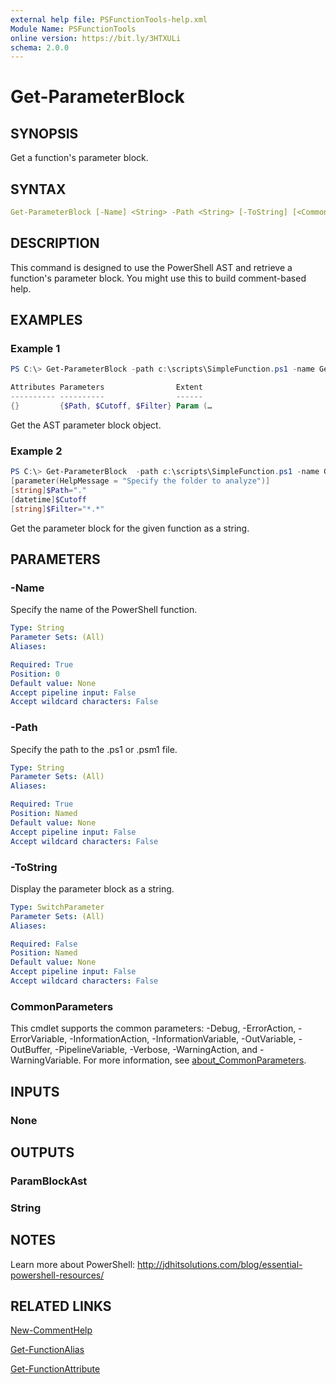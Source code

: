 ```yaml
---
external help file: PSFunctionTools-help.xml
Module Name: PSFunctionTools
online version: https://bit.ly/3HTXULi
schema: 2.0.0
---
```


# Get-ParameterBlock

## SYNOPSIS

Get a function's parameter block.

## SYNTAX

```yaml
Get-ParameterBlock [-Name] <String> -Path <String> [-ToString] [<CommonParameters>]
```

## DESCRIPTION

This command is designed to use the PowerShell AST and retrieve a function's parameter block. You might use this to build comment-based help.

## EXAMPLES

### Example 1

```powershell
PS C:\> Get-ParameterBlock -path c:\scripts\SimpleFunction.ps1 -name Get-FolderData

Attributes Parameters                Extent
---------- ----------                ------
{}         {$Path, $Cutoff, $Filter} Param (…
```

Get the AST parameter block object.

### Example 2

```powershell
PS C:\> Get-ParameterBlock  -path c:\scripts\SimpleFunction.ps1 -name Get-FolderData -ToString
[parameter(HelpMessage = "Specify the folder to analyze")]
[string]$Path="."
[datetime]$Cutoff
[string]$Filter="*.*"
```

Get the parameter block for the given function as a string.

## PARAMETERS

### -Name

Specify the name of the PowerShell function.

```yaml
Type: String
Parameter Sets: (All)
Aliases:

Required: True
Position: 0
Default value: None
Accept pipeline input: False
Accept wildcard characters: False
```

### -Path

Specify the path to the .ps1 or .psm1 file.

```yaml
Type: String
Parameter Sets: (All)
Aliases:

Required: True
Position: Named
Default value: None
Accept pipeline input: False
Accept wildcard characters: False
```

### -ToString

Display the parameter block as a string.

```yaml
Type: SwitchParameter
Parameter Sets: (All)
Aliases:

Required: False
Position: Named
Default value: None
Accept pipeline input: False
Accept wildcard characters: False
```

### CommonParameters

This cmdlet supports the common parameters: -Debug, -ErrorAction, -ErrorVariable, -InformationAction, -InformationVariable, -OutVariable, -OutBuffer, -PipelineVariable, -Verbose, -WarningAction, and -WarningVariable. For more information, see [about_CommonParameters](http://go.microsoft.com/fwlink/?LinkID=113216).

## INPUTS

### None

## OUTPUTS

### ParamBlockAst

### String

## NOTES

Learn more about PowerShell: http://jdhitsolutions.com/blog/essential-powershell-resources/

## RELATED LINKS

[New-CommentHelp](New-CommentHelp.md)

[Get-FunctionAlias](Get-FunctionAlias.md)

[Get-FunctionAttribute](Get-FunctionAttribute.md)
